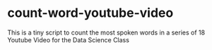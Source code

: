 # count-word-youtube-video
This is a tiny script to count the most spoken words in a series of 18 Youtube Video for the Data Science Class
